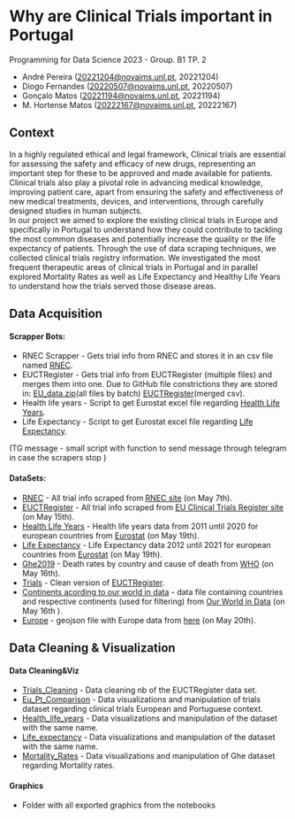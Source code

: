 # Why are Clinical Trials important in Portugal
Programming for Data Science 2023 - Group. B1 TP. 2<br>
 - André Pereira (20221204@novaims.unl.pt, 20221204)<br>
 - Diogo Fernandes (20220507@novaims.unl.pt, 20220507)<br>
 - Gonçalo Matos (20221194@novaims.unl.pt, 20221194)<br>
 - M. Hortense Matos (20222167@novaims.unl.pt, 20222167)<br>



## Context

In a highly regulated ethical and legal framework, Clinical trials are essential for assessing the safety and efficacy of new drugs, representing an important step for these to be approved and made available for patients. Clinical trials also play a pivotal role in advancing medical knowledge, improving patient care, apart from ensuring the safety and effectiveness of new medical treatments, devices, and interventions, through carefully designed studies in human subjects.<br>
In our project we aimed to explore the existing clinical trials in Europe and specifically in Portugal to understand how they could contribute to tackling the most common diseases and potentially increase the quality or the life expectancy of patients. Through the use of data scraping techniques, we collected clinical trials registry information. We investigated the most frequent therapeutic areas of clinical trials in Portugal and in parallel explored Mortality Rates as well as Life Expectancy and Healthy Life Years to understand how the trials served those disease areas.

## Data Acquisition

#### Scrapper Bots:

- RNEC Scrapper - Gets trial info from RNEC and stores it in an csv file named [RNEC](https://github.com/Dpf050/Programming-Project/blob/59d364b01eb7bc6cc0d765ac57d1de6b4c7d65e3/DataSets/RNEC.csv).
- EUCTRegister - Gets trial info from EUCTRegister (multiple files) and merges them into one. Due to GitHub file constrictions they are stored in: [EU_data.zip](https://drive.google.com/file/d/1TlMjoSPUPPzriZOIh_PvQjVAw3Pml0nx/view?usp=share_link)(all files by batch) [EUCTRegister](https://drive.google.com/file/d/1Lo6zbyhzTMww79L3ssETF51_E8rUqZi_/view?usp=share_link)(merged csv).
- Health life years - Script to get Eurostat excel file regarding [Health Life Years](https://github.com/Dpf050/Programming-Project/blob/744abdc3d2ea6aff87ff4cba54e512fafb962381/DataSets/Healthy%20Life%20Years.xlsx).
- Life Expectancy - Script to get Eurostat excel file regarding [Life Expectancy](https://github.com/Dpf050/Programming-Project/blob/744abdc3d2ea6aff87ff4cba54e512fafb962381/DataSets/Life%20Expectancy.xlsx).

 (TG message - small script with function to send message through telegram in case the scrapers stop )

#### DataSets:

- [RNEC](https://github.com/Dpf050/Programming-Project/blob/59d364b01eb7bc6cc0d765ac57d1de6b4c7d65e3/DataSets/RNEC.csv) - All trial info scraped from [RNEC site](https://www.rnec.pt/) (on May 7th).
- [EUCTRegister](https://drive.google.com/file/d/1Lo6zbyhzTMww79L3ssETF51_E8rUqZi_/view?usp=share_link) - All trial info scraped from [EU Clinical Trials Register site](https://www.clinicaltrialsregister.eu/) (on May 15th).
- [Health Life Years](https://github.com/Dpf050/Programming-Project/blob/744abdc3d2ea6aff87ff4cba54e512fafb962381/DataSets/Healthy%20Life%20Years.xlsx) - Health life years data from 2011 until 2020 for european countries from [Eurostat](https://ec.europa.eu/eurostat/web/main/data/database) (on May 19th).
- [Life Expectancy](https://github.com/Dpf050/Programming-Project/blob/744abdc3d2ea6aff87ff4cba54e512fafb962381/DataSets/Life%20Expectancy.xlsx) - Life Expectancy data 2012 until 2021 for european countries from [Eurostat](https://ec.europa.eu/eurostat/web/main/data/database) (on May 19th).
- [Ghe2019](https://github.com/Dpf050/Programming-Project/blob/532b41d1de3e1240ffbc285ebc5a672b52df3179/DataSets/ghe2019_death-rates-country.xlsx) - Death rates by country and cause of death from [WHO](https://www.who.int/data/gho/data/themes/mortality-and-global-health-estimates/ghe-leading-causes-of-death) (on May 16th).
- [Trials](https://github.com/Dpf050/Programming-Project/blob/cafa31719723bb14f37eba1ed59a488158e951d2/DataSets/trials.csv) - Clean version of [EUCTRegister](https://drive.google.com/file/d/1Lo6zbyhzTMww79L3ssETF51_E8rUqZi_/view?usp=share_link).
- [Continents acording to our world in data](https://github.com/Dpf050/Programming-Project/blob/da0f2a22ec2196547bd771d2710799a935252466/DataSets/continents-according-to-our-world-in-data.csv) - data file containing countries and respective continents (used for filtering) from [Our World in Data](https://ourworldindata.org/grapher/continents-according-to-our-world-in-data) (on May 16th ).
- [Europe](https://github.com/Dpf050/Programming-Project/blob/9ed09a328415075e0a1f8b1cf21bec2af4c22d93/DataSets/europe.geojson) - geojson file with Europe data from [here](https://github.com/leakyMirror/map-of-europe/blob/master/GeoJSON/europe.geojson) (on May 20th).

## Data Cleaning & Visualization

#### Data Cleaning&Viz

- [Trials_Cleaning](https://github.com/Dpf050/Programming-Project/blob/1728534270800b88fe8bc65926765e6e1c046b76/Cleaning&Viz/Trials_Cleaning.ipynb) - Data cleaning nb of the EUCTRegister data set.
- [Eu_Pt_Comparison](https://github.com/Dpf050/Programming-Project/blob/1728534270800b88fe8bc65926765e6e1c046b76/Cleaning&Viz/Eu_Pt_Comparison.ipynb) - Data visualizations and manipulation of trials dataset regarding clinical trials European and Portuguese context.
- [Health_life_years](https://github.com/Dpf050/Programming-Project/blob/1728534270800b88fe8bc65926765e6e1c046b76/Cleaning&Viz/Healthy_life_years.ipynb) - Data visualizations and manipulation of the dataset with the same name.
- [Life_expectancy](https://github.com/Dpf050/Programming-Project/blob/1728534270800b88fe8bc65926765e6e1c046b76/Cleaning&Viz/Life_expectancy.ipynb) - Data visualizations and manipulation of the dataset with the same name.
- [Mortality_Rates](https://github.com/Dpf050/Programming-Project/blob/1728534270800b88fe8bc65926765e6e1c046b76/Cleaning&Viz/Mortality_Rates.ipynb) - Data visualizations and manipulation of Ghe dataset regarding Mortality rates.

#### Graphics

- Folder with all exported graphics from the notebooks
